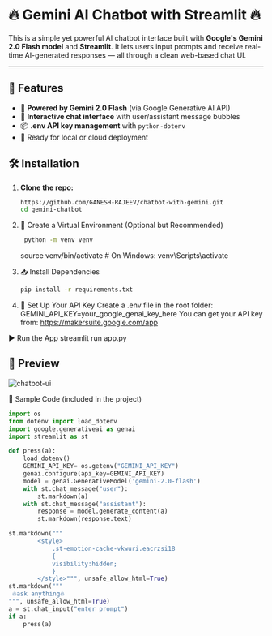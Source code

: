 # 🔥 Gemini AI Chatbot with Streamlit 🔥

This is a simple yet powerful AI chatbot interface built with **Google's Gemini 2.0 Flash model** and **Streamlit**. It lets users input prompts and receive real-time AI-generated responses — all through a clean web-based chat UI.

---

## 🚀 Features

- 🤖 **Powered by Gemini 2.0 Flash** (via Google Generative AI API)
- 💬 **Interactive chat interface** with user/assistant message bubbles
- 📦 **.env API key management** with `python-dotenv`
- 🧠 Ready for local or cloud deployment



## 🛠️ Installation

1. **Clone the repo:**
   ```bash
   https://github.com/GANESH-RAJEEV/chatbot-with-gemini.git
   cd gemini-chatbot

2. 🐍 Create a Virtual Environment (Optional but Recommended)
   ```bash
    python -m venv venv
   ```
   source venv/bin/activate  # On Windows: venv\Scripts\activate

4. 📥 Install Dependencies
    ```bash
    pip install -r requirements.txt

5. 🔑 Set Up Your API Key
Create a .env file in the root folder:
GEMINI_API_KEY=your_google_genai_key_here
You can get your API key from: https://makersuite.google.com/app

▶️ Run the App
streamlit run app.py


## 📸 Preview
![chatbot-ui](https://github.com/user-attachments/assets/02edf021-7279-4776-a3d0-95ac2be2055a)






🧾 Sample Code (included in the project)

```python
import os
from dotenv import load_dotenv
import google.generativeai as genai
import streamlit as st

def press(a):
    load_dotenv()
    GEMINI_API_KEY= os.getenv("GEMINI_API_KEY")
    genai.configure(api_key=GEMINI_API_KEY)
    model = genai.GenerativeModel('gemini-2.0-flash')
    with st.chat_message("user"):
        st.markdown(a)
    with st.chat_message("assistant"):
        response = model.generate_content(a)
        st.markdown(response.text)

st.markdown("""
        <style> 
            .st-emotion-cache-vkwuri.eacrzsi18
            {
            visibility:hidden;
            }    
        </style>""", unsafe_allow_html=True)
st.markdown("""
 🔥ask anything🔥
""", unsafe_allow_html=True)
a = st.chat_input("enter prompt")
if a:
    press(a)
```


   


